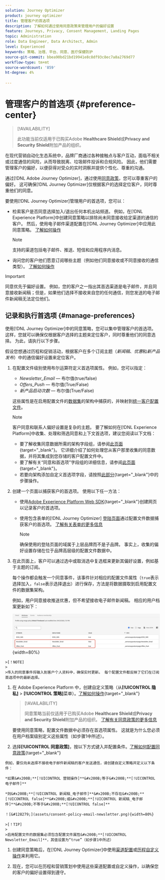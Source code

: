 ```yaml
---
solution: Journey Optimizer
product: journey optimizer
title: 管理客户的首选项
description: 了解如何通过使用同意政策来管理用户的偏好设置
feature: Journeys, Privacy, Consent Management, Landing Pages
topic: Administration
role: Data Engineer, Data Architect, Admin
level: Experienced
keywords: 策略、治理、平台、同意、医疗保健防护
source-git-commit: bbea90bd21bd19941e8c8df93c8ec7a8a2769d77
workflow-type: tm+mt
source-wordcount: '859'
ht-degree: 4%

---
```


# 管理客户的首选项 {#preference-center}

>[!AVAILABILITY]
>
>此功能当前仅适用于已购买Adobe **Healthcare Shield**&#x200B;或&#x200B;**Privacy and Security Shield**&#x200B;附加产品的组织。

在现代营销自动化生态系统中，品牌厂商通过各种接触点与客户互动，面临不相关或过度通信的风险，从而导致脱离、垃圾邮件投诉和合规风险。 因此，他们需要管理客户的偏好，以便获得对受众的实时洞察并提供个性化、尊重的沟通。

通过[!DNL Adobe Journey Optimizer]，通过使用[同意政策](consent.md)，您可以尊重客户的偏好<!-- in terms of **channels** and **topics**-->。 这可确保[!DNL Journey Optimizer]仅根据客户的选择<!-- their preferred channels and on the subscription topics-->定位客户，同时尊重他们的同意。

要使用[!DNL Journey Optimizer]管理用户的首选项，您可以：

* 检索客户是否同意选择加入/退出任何本机出站频道。 例如，在[!DNL Experience Platform]中创建同意策略以排除尚未同意接收给定渠道的通信的客户。 然后，使用电子邮件渠道配置在[!DNL Journey Optimizer]中应用此同意策略。 [了解如何操作](consent.md#surface-marketing-actions)

  >[!NOTE]
  >
  >支持的渠道包括电子邮件、推送、短信和应用程序内消息。<!--To check-->

* 询问您的客户他们愿意订阅哪些主题（例如他们同意接收或不同意接收的通信类型）。 [了解如何操作](#manage-preferences)

>[!IMPORTANT]
>
>同意优先于偏好设置。 例如，您的客户之一指出其首选渠道是电子邮件，并且同意接收新闻稿<!-- they are interested in yoga-->；但是，如果他们选择不接收来自您的任何通信，则您发送的电子邮件新闻稿无法定位他们<!-- on yoga-->。

## 记录和执行首选项 {#manage-preferences}

使用[!DNL Journey Optimizer]中的同意策略，您可以集中管理客户的首选项。 这样，您就可以确保仅根据客户选择的主题来定位客户，同时尊重他们的同意选择。 为此，请执行以下步骤。

假设您想通过历程和促销活动，根据客户在多个订阅主题（*新闻稿*、*优惠*&#x200B;和&#x200B;*新产品发布*）中的通信偏好设置来定位客户。

1. 在配置文件级别<!--how??-->使用布尔运算符定义首选项属性。 例如，您可以指定：

   * *Newsletter_Email* — 布尔值(true/false)
   * *Offers_Push* — 布尔值(True/False)
   * *新产品启动次数* — 布尔值(True/False)

   这些属性是在启用配置文件的[数据集](../data/get-started-datasets.md)的架构中捕获的，并映射到[统一客户配置文件](../audience/get-started-profiles.md)。

   >[!NOTE]
   >
   >客户同意和联系人偏好设置是复杂的主题。 要了解如何在[!DNL Experience Platform]中收集、处理和筛选同意和上下文首选项，建议您阅读以下文档：
   >
   >* 要了解收集同意数据所需的架构字段组，请参阅[此页面](https://experienceleague.adobe.com/zh-hans/docs/experience-platform/landing/governance-privacy-security/consent/adobe/overview){target="_blank"}。 它详细介绍了如何处理您从客户那里收集的同意数据，并将其集成到您存储的客户配置文件中。
   >* 要了解有关“同意和首选项”字段组的详细信息，请参阅[此页面](https://experienceleague.adobe.com/zh-hans/docs/experience-platform/xdm/field-groups/profile/consents#ingest){target="_blank"}。
   >* 若要向架构添加自定义首选项字段，请按照[此部分](https://experienceleague.adobe.com/zh-hans/docs/experience-platform/landing/governance-privacy-security/consent/adobe/dataset#custom-consent){target="_blank"}中的步骤操作。

1. 创建一个页面以捕获客户的首选项。 使用以下任一方法：

   * 使用[Adobe Experience Platform Web SDK](https://experienceleague.adobe.com/zh-hans/docs/experience-platform/web-sdk/home){target="_blank"}创建网页以记录客户的首选项。

   * 使用包含表单的[!DNL Journey Optimizer] [登陆页面](../landing-pages/create-lp.md)通过配置文件数据捕获客户的首选项。  [了解有关表单的更多信息](../landing-pages/lp-forms.md) <!--Forms not released/announced yet - TBC-->

     >[!NOTE]
     >
     >确保使用的登陆页面的域属于上层品牌而不是子品牌。 事实上，收集的偏好设置存储在位于品牌高层级的配置文件数据中。

1. 在此页面上，客户可以通过选中或取消选中复选框来更新其偏好设置，例如基于主题的订阅。

   每个操作都会触发一个同意事件，该事件针对相应的配置文件属性（`true`表示选择加入，`false`表示选择退出）进行保存，方法是将数据摄取到启用配置文件的数据集架构<!-- that contains the corresponding preference fields-->。

   <!--Record your users' preferences through the web page or landing page that you created. The data is saved against the corresponding profile, meaning that the preference data is ingested into a Profile-enabled dataset whose schema contains consent/preference fields.-->

   例如，用户<!--whose email address is john.black@lumamail.com-->同意接收推送优惠，但不希望接收电子邮件新闻稿。 相应的用户档案更新如下：

   ![](assets/profile-preference-attributes.png){width=80%}

<!--The corresponding profile dataset is updated as follows:

|Attribute = Email id | Attribute = Offers_Push | Attribute = Newsletters_Email |
|---------|----------|---------|
| john.black@lumamail.com | Y | N |-->

    >[！NOTE]
    >
    >传入的同意事件将输入到客户个人资料中，确保实时更新。 每个配置文件都反映了它们在订阅首选项中的最新选择。

1. 在 Adobe Experience Platform 中，创建自定义策略（从&#x200B;**[!UICONTROL 隐私]** > **[!UICONTROL 策略]**&#x200B;菜单）。[了解如何操作](https://experienceleague.adobe.com/docs/experience-platform/data-governance/policies/user-guide.html?lang=zh-Hans#create-policy){target="_blank"}

   >[!AVAILABILITY]
   >
   >同意策略当前仅适用于已购买Adobe **Healthcare Shield**&#x200B;或&#x200B;**Privacy and Security Shield**&#x200B;附加产品的组织。 [了解有关同意政策的更多信息](consent.md)

   要使用同意策略，配置文件数据中必须存在首选项属性。 这就是为什么您必须在用户档案级别定义这些属性（如步骤1中所述）。

1. 选择&#x200B;**[!UICONTROL 同意政策]**，按以下方式键入并配置条件。[了解如何配置同意政策](https://experienceleague.adobe.com/docs/experience-platform/data-governance/policies/user-guide.html?lang=zh-Hans#consent-policy){target="_blank"}

<!--Consent policies are comprised of two logical components:

* **If**: The condition that will trigger the policy check, based on a certain marketing action (email, SMS, push, custom action, etc.) being performed, the presence of certain data usage labels, or a combination of the two.

* **Then**: The consent attribute must be present for a profile to be included in the action that triggered the policy. More than one field can also be selected.-->

    例如，要仅向未选择不接收电子邮件新闻稿的客户发送通信，请创建自定义策略并定义以下条件：
    
    *如果&#x200B;**[!UICONTROL 营销操作]**&#x200B;等于&#x200B;**[!UICONTROL 电子邮件]**
    
    *则&#x200B;**[!UICONTROL 新闻稿_电子邮件]**&#x200B;不存在&#x200B;**[!UICONTROL false]**&#x200B;或&#x200B;**[!UICONTROL 新闻稿_电子邮件]**&#x200B;不等于&#x200B;**[!UICONTROL false]**
    
    ！[&#128279;](assets/consent-policy-email-newsletter.png){width=80%}
    
    >[！TIP]
    >
    >启用配置文件的数据集必须包含配置文件属性&#x200B;**[!UICONTROL Newsletter_Email]**，其值设置为“true”（如步骤1中所述）

1. 创建同意策略后，在[!DNL Journey Optimizer]中使用[渠道配置](consent.md#surface-marketing-actions)或[历程自定义操作](consent.md#journey-custom-actions)来利用它。

1. 现在，您可以在历程和营销策划中使用这些渠道配置或自定义操作，以确保您的<!--targeted-->客户的偏好设置得到遵守。
